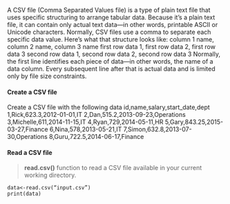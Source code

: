 A CSV file (Comma Separated Values file) is a type of plain text file that uses specific 
structuring to arrange tabular data. Because it’s a plain text file, it can contain only actual text 
data—in other words, printable ASCII or Unicode characters. Normally, CSV files use a comma 
to separate each specific data value. Here’s what that structure looks like: 
column 1 name, column 2 name, column 3 name 
first row data 1, first row data 2, first row data 3 
second row data 1, second row data 2, second row data 3 
Normally, the first line identifies each piece of data—in other words, the name of a data column. 
Every subsequent line after that is actual data and is limited only by file size constraints.


#### Create a CSV file
Create a CSV file with the following data 
id,name,salary,start_date,dept 
1,Rick,623.3,2012-01-01,IT 
2,Dan,515.2,2013-09-23,Operations 
3,Michelle,611,2014-11-15,IT 
4,Ryan,729,2014-05-11,HR 
5,Gary,843.25,2015-03-27,Finance 
6,Nina,578,2013-05-21,IT 
7,Simon,632.8,2013-07-30,Operations 
8,Guru,722.5,2014-06-17,Finance 

#### Read a CSV file
> **read.csv()**  function to read a CSV file available in your current working directory.

```
data<-read.csv(“input.csv”) 
print(data)
```
